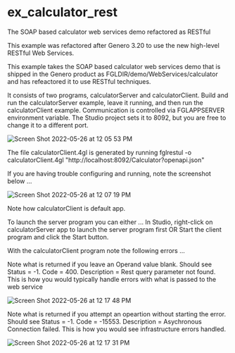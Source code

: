 # ex_calculator_rest
The SOAP based calculator web services demo refactored as RESTful

This example was refactored after Genero 3.20 to use the new high-level RESTful Web Services.  

This example takes the SOAP based calculator web services demo that is shipped in the Genero product as FGLDIR/demo/WebServices/calculator and has refeactored it to use RESTful techniques.

It consists of two programs, calculatorServer and calculatorClient.  Build and run the calculatorServer example, leave it running, and then run the calculatorClient example.   Communication is controlled via FGLAPPSERVER environment variable.  The Studio project sets it to 8092, but you are free to change it to a different port.

![Screen Shot 2022-05-26 at 12 05 53 PM](https://user-images.githubusercontent.com/13615993/170388960-aac83373-e4e1-4abd-870c-f811ac8a4564.png)

The file calculatorClient.4gl is generated by running fglrestul -o calculatorClient.4gl "http://localhost:8092/Calculator?openapi.json"

If you are having trouble configuring and running, note the screenshot below ...

![Screen Shot 2022-05-26 at 12 07 19 PM](https://user-images.githubusercontent.com/13615993/170389022-5c540a9a-1287-47b3-888e-d3679ba23839.png)

Note how calculatorClient is default app.

To launch the server program you can either ...
In Studio, right-click on calculatorServer app to launch the server program first
OR Start the client program and click the Start button. 

With the calculatorClient program note the following errors ...

Note what is returned if you leave an Operand value blank.  Should see Status = -1. Code = 400. Description = Rest query parameter not found.  This is how you would typically handle errors with what is passed to the web service

![Screen Shot 2022-05-26 at 12 17 48 PM](https://user-images.githubusercontent.com/13615993/170389931-a6bfcaae-b093-4146-ac78-7a9a6b3a829a.png)


Note what is returned if you attempt an opeartion without starting the error.  Should see Status = -1. Code = -15553. Description = Asychronous Connection failed.  This is how you would see infrastructure errors handled.

![Screen Shot 2022-05-26 at 12 17 31 PM](https://user-images.githubusercontent.com/13615993/170389935-a2041450-4d07-45ab-a22d-96065a51ce71.png)



